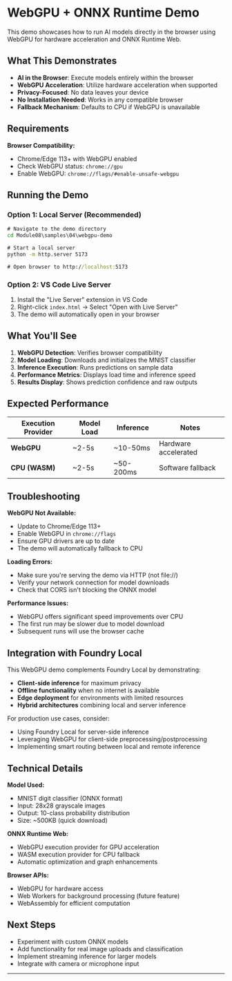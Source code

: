 <!--
CO_OP_TRANSLATOR_METADATA:
{
  "original_hash": "7a474b8e201d5316c0095cdbc3bf0555",
  "translation_date": "2025-09-25T03:08:25+00:00",
  "source_file": "Module08/samples/04/webgpu-demo/README.md",
  "language_code": "en"
}
-->
# WebGPU + ONNX Runtime Demo

This demo showcases how to run AI models directly in the browser using WebGPU for hardware acceleration and ONNX Runtime Web.

## What This Demonstrates

- **AI in the Browser**: Execute models entirely within the browser
- **WebGPU Acceleration**: Utilize hardware acceleration when supported
- **Privacy-Focused**: No data leaves your device
- **No Installation Needed**: Works in any compatible browser
- **Fallback Mechanism**: Defaults to CPU if WebGPU is unavailable

## Requirements

**Browser Compatibility:**
- Chrome/Edge 113+ with WebGPU enabled
- Check WebGPU status: `chrome://gpu`
- Enable WebGPU: `chrome://flags/#enable-unsafe-webgpu`

## Running the Demo

### Option 1: Local Server (Recommended)

```cmd
# Navigate to the demo directory
cd Module08\samples\04\webgpu-demo

# Start a local server
python -m http.server 5173

# Open browser to http://localhost:5173
```

### Option 2: VS Code Live Server

1. Install the "Live Server" extension in VS Code
2. Right-click `index.html` → Select "Open with Live Server"
3. The demo will automatically open in your browser

## What You'll See

1. **WebGPU Detection**: Verifies browser compatibility
2. **Model Loading**: Downloads and initializes the MNIST classifier
3. **Inference Execution**: Runs predictions on sample data
4. **Performance Metrics**: Displays load time and inference speed
5. **Results Display**: Shows prediction confidence and raw outputs

## Expected Performance

| Execution Provider | Model Load | Inference | Notes |
|-------------------|------------|-----------|-------|
| **WebGPU** | ~2-5s | ~10-50ms | Hardware accelerated |
| **CPU (WASM)** | ~2-5s | ~50-200ms | Software fallback |

## Troubleshooting

**WebGPU Not Available:**
- Update to Chrome/Edge 113+
- Enable WebGPU in `chrome://flags`
- Ensure GPU drivers are up to date
- The demo will automatically fallback to CPU

**Loading Errors:**
- Make sure you're serving the demo via HTTP (not file://)
- Verify your network connection for model downloads
- Check that CORS isn't blocking the ONNX model

**Performance Issues:**
- WebGPU offers significant speed improvements over CPU
- The first run may be slower due to model download
- Subsequent runs will use the browser cache

## Integration with Foundry Local

This WebGPU demo complements Foundry Local by demonstrating:

- **Client-side inference** for maximum privacy
- **Offline functionality** when no internet is available  
- **Edge deployment** for environments with limited resources
- **Hybrid architectures** combining local and server inference

For production use cases, consider:
- Using Foundry Local for server-side inference
- Leveraging WebGPU for client-side preprocessing/postprocessing
- Implementing smart routing between local and remote inference

## Technical Details

**Model Used:**
- MNIST digit classifier (ONNX format)
- Input: 28x28 grayscale images
- Output: 10-class probability distribution
- Size: ~500KB (quick download)

**ONNX Runtime Web:**
- WebGPU execution provider for GPU acceleration
- WASM execution provider for CPU fallback
- Automatic optimization and graph enhancements

**Browser APIs:**
- WebGPU for hardware access
- Web Workers for background processing (future feature)
- WebAssembly for efficient computation

## Next Steps

- Experiment with custom ONNX models
- Add functionality for real image uploads and classification
- Implement streaming inference for larger models
- Integrate with camera or microphone input

---

